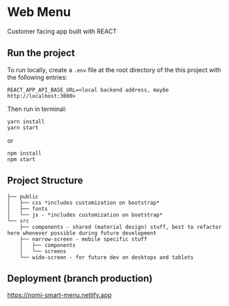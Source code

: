 # Web Menu
Customer facing app built with REACT

## Run the project
To run locally, create a `.env` file at the root directory of the this project with the following entries:
```
REACT_APP_API_BASE_URL=<local backend address, maybe http://localhost:3000>
```

Then run in terminal:
```
yarn install
yarn start
```
or
```
npm install
npm start
```

## Project Structure
```
├── public
│   ├── css *includes customization on bootstrap*
│   ├── fonts
│   └── js - *includes customization on bootstrap*
└── src
    ├── components - shared (material design) stuff, best to refactor here whenever possible during future development
    ├── narrow-screen - mobile specific stuff
    │   ├── components
    │   └── screens
    └── wide-screen - for future dev on desktops and tablets
```

## Deployment (branch production)
https://nomi-smart-menu.netlify.app
